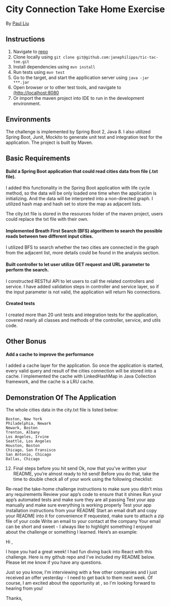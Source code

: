 # City Connection Take Home Exercise

By [Paul Liu](mailto:paulliu6680@gmail.com)

## Instructions

1. Navigate to [repo](https://github.com/janephilipps/tic-tac-toe)
2. Clone locally using
   `git clone git@github.com:janephilipps/tic-tac-toe.git`
3. Install dependencies using `mvn install`
4. Run tests using `mvn test`
5. Go to the target, and start the appllication server using `java -jar ***.jar`
6. Open browser or to other test tools, and navigate to [(http://localhost:8080](http://localhost:8080)
7. Or import the maven project into IDE to run in the development environment.

## Environments

The challenge is implemented by Spring Boot 2, Java 8. I also utilized Spring Boot, Junit, Mockito to generate unit test and integration test for the application. The project is built by Maven.

## Basic Requirements

#### Build a Spring Boot application that could read cities data from file (.txt file).

I added this functionality in the Spring Boot application with life cycle method, so the data will be only loaded one time when the application is initializing. And the data will be interpreted into a non-directed graph. I utilized hash map and hash set to store the map as adjacent lists.

The city.txt file is stored in the resources folder of the maven project, users could replace the txt file with their own.

#### Implemented Breath First Search (BFS) algorithem to search the possible roads between two different input cities.

I utilized BFS to search whether the two cities are connected in the graph from the adjacent list, more details could be found in the analysis section.

#### Built controller to let user utilize GET request and URL parameter to perform the search.

I constructed RESTful API to let users to call the related controllers and service. I have added validation steps in controller and service layer, so if the input parameter is not valid, the application will return No connections.

#### Created tests

I created more than 20 unit tests and integration tests for the application, covered nearly all classes and methods of the controller, service, and utils code.

## Other Bonus

#### Add a cache to improve the performance

I added a cache layer for the application. So once the application is started, every valid query and result of the cities connection will be stored into a cache. I implemented the cache with LinkedHashMap in Java Collection framework, and the cache is a LRU cache. 

## Demonstration Of The Application

The whole cities data in the city.txt file is listed below:
```
Boston, New York
Philadelphia, Newark
Newark, Boston
Trenton, Albany
Los Angeles, Irvine
Seattle, Los Angeles
Houston, Boston
Chicago, San Fransisco
San Antonio, Chicago
Dallas, Chicago
```

12. Final steps before you hit send
Ok, now that you’ve written your README, you’re almost ready to hit send! Before you do that, take the time to double check all of your work using the following checklist:

Re-read the take-home challenge instructions to make sure you didn’t miss any requirements
Review your app’s code to ensure that it shines
Run your app’s automated tests and make sure they are all passing
Test your app manually and make sure everything is working properly
Test your app installation instructions from your README
Start an email draft and copy your README into it for convenience
If requested, make sure to attach a zip file of your code
Write an email to your contact at the company
Your email can be short and sweet - I always like to highlight something I enjoyed about the challenge or something I learned. Here’s an example:

Hi <NAME>,

I hope you had a great week! I had fun diving back into React with this
challenge. Here is my github repo and I've included my README below.
Please let me know if you have any questions.

Just so you know, I'm interviewing with a few other companies and I just
received an offer yesterday - I need to get back to them next week.
Of course, I am excited about the opportunity at <COMPANY NAME>, so I'm
looking forward to hearing from you!

Thanks,
<NAME>
